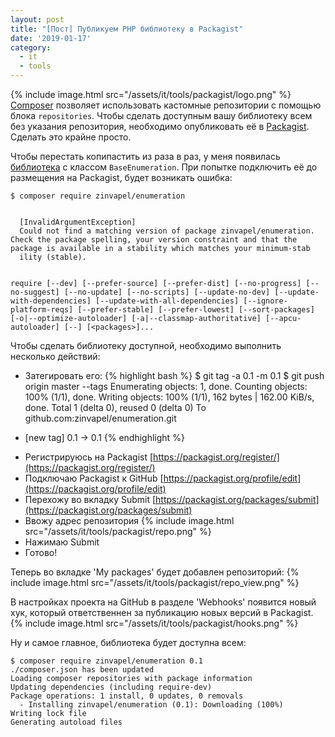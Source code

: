 ```yaml
---
layout: post
title: "[Пост] Публикуем PHP библиотеку в Packagist"
date: '2019-01-17'
category:
  - it
  - tools
---
```


{% include image.html src="/assets/it/tools/packagist/logo.png" %}
[Composer](https://getcomposer.org/) позволяет использовать кастомные репозитории с помощью блока `repositories`. Чтобы сделать доступным вашу библиотеку всем без указания репозитория, необходимо опубликовать её в [Packagist](https://packagist.org/). Сделать это крайне просто.

<!--more-->
Чтобы перестать копипастить из раза в раз, у меня появилась [библиотека](https://github.com/zinvapel/enumeration) с классом `BaseEnumeration`. При попытке подключить её до размещения на Packagist, будет возникать ошибка:
```
$ composer require zinvapel/enumeration


  [InvalidArgumentException]
  Could not find a matching version of package zinvapel/enumeration. Check the package spelling, your version constraint and that the package is available in a stability which matches your minimum-stab
  ility (stable).


require [--dev] [--prefer-source] [--prefer-dist] [--no-progress] [--no-suggest] [--no-update] [--no-scripts] [--update-no-dev] [--update-with-dependencies] [--update-with-all-dependencies] [--ignore-platform-reqs] [--prefer-stable] [--prefer-lowest] [--sort-packages] [-o|--optimize-autoloader] [-a|--classmap-authoritative] [--apcu-autoloader] [--] [<packages>]...
```

Чтобы сделать библиотеку доступной, необходимо выполнить несколько действий:
- Затегировать его:
{% highlight bash %}
$ git tag -a 0.1 -m 0.1
$ git push origin master --tags
Enumerating objects: 1, done.
Counting objects: 100% (1/1), done.
Writing objects: 100% (1/1), 162 bytes | 162.00 KiB/s, done.
Total 1 (delta 0), reused 0 (delta 0)
To github.com:zinvapel/enumeration.git
 * [new tag]         0.1 -> 0.1
{% endhighlight %}

- Регистрируюсь на Packagist [https://packagist.org/register/](https://packagist.org/register/)
- Подключаю Packagist к GitHub [https://packagist.org/profile/edit](https://packagist.org/profile/edit)
- Перехожу во вкладку Submit [https://packagist.org/packages/submit](https://packagist.org/packages/submit)
- Ввожу адрес репозитория
{% include image.html src="/assets/it/tools/packagist/repo.png" %}
- Нажимаю Submit
- Готово!

Теперь во вкладке 'My packages' будет добавлен репозиторий:
{% include image.html src="/assets/it/tools/packagist/repo_view.png" %}

В настройках проекта на GitHub в разделе 'Webhooks' появится новый хук, который ответственнен за публикацию новых версий в Packagist.
{% include image.html src="/assets/it/tools/packagist/hooks.png" %}

Ну и самое главное, библиотека будет доступна всем:
```
$ composer require zinvapel/enumeration 0.1
./composer.json has been updated
Loading composer repositories with package information
Updating dependencies (including require-dev)
Package operations: 1 install, 0 updates, 0 removals
  - Installing zinvapel/enumeration (0.1): Downloading (100%)
Writing lock file
Generating autoload files
```
